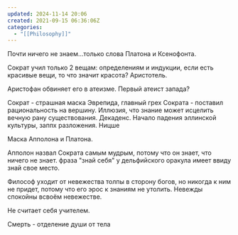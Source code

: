 ```yaml
---
updated: 2024-11-14 20:06
created: 2021-09-15 06:36:06Z
categories:
  - "[[Philosophy]]"
---
```


Почти ничего не знаем...только слова Платона и Ксенофонта.

Сократ учил только 2 вещам: определениям и индукции, если есть красивые вещи, то что значит красота? Аристотель.

Аристофан обвиняет его в атеизме. Первый атеист запада?

Сократ - страшная маска Эврепида, главный грех Сократа - поставил рациональность на вершину. Иллюзия, что знание может исцелить вечную рану существования. Декаденс. Начало падения эллинской культуры, заппх разложения. Ницше

Маска Апполона и Платона.

Апполон назвал Сократа самым мудрым, потому что он знает, что ничего не знает. фраза "знай себя" у дельфийского оракула имеет ввиду знай свое место.

Философ уходит от невежества толпы в сторону богов, но никогда к ним не придет, потому что его эрос к знаниям не утолить. Невежды спокойны всвоём невежестве.

Не считает себя учителем.

Смерть - отделение души от тела